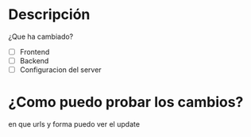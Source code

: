 # Descripción
¿Que ha cambiado?
- [ ] Frontend
- [ ] Backend
- [ ] Configuracion del server

# ¿Como puedo probar los cambios?
en que urls y forma puedo ver el update
